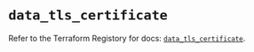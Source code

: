 # `data_tls_certificate`

Refer to the Terraform Registory for docs: [`data_tls_certificate`](https://registry.terraform.io/providers/hashicorp/tls/4.0.4/docs/data-sources/certificate).
